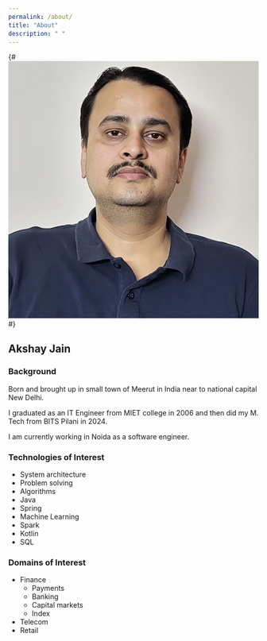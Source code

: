 ```yaml
---
permalink: /about/
title: "About"
description: " "
---
```


{# ![Akshay](/static/images/Akshay-18062024.jpg) #}

## Akshay Jain

### Background

Born and brought up in small town of Meerut in India near to national capital New Delhi. 

I graduated as an IT Engineer from MIET college in 2006 and then did my M. Tech from BITS Pilani in 2024. 

I am currently working in Noida as a software engineer.

### Technologies of Interest

- System architecture
- Problem solving
- Algorithms
- Java
- Spring
- Machine Learning
- Spark
- Kotlin
- SQL

### Domains of Interest

- Finance
  - Payments
  - Banking
  - Capital markets
  - Index
- Telecom
- Retail
